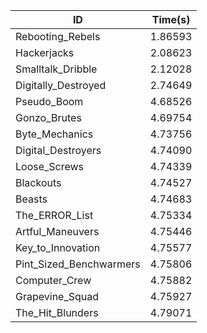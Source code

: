 |ID|Time(s)|
|-|-|
|Rebooting_Rebels|1.86593|
|Hackerjacks|2.08623|
|Smalltalk_Dribble|2.12028|
|Digitally_Destroyed|2.74649|
|Pseudo_Boom|4.68526|
|Gonzo_Brutes|4.69754|
|Byte_Mechanics|4.73756|
|Digital_Destroyers|4.74090|
|Loose_Screws|4.74339|
|Blackouts|4.74527|
|Beasts|4.74683|
|The_ERROR_List|4.75334|
|Artful_Maneuvers|4.75446|
|Key_to_Innovation|4.75577|
|Pint_Sized_Benchwarmers|4.75806|
|Computer_Crew|4.75882|
|Grapevine_Squad|4.75927|
|The_Hit_Blunders|4.79071|
